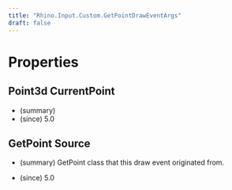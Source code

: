 ```yaml
---
title: "Rhino.Input.Custom.GetPointDrawEventArgs"
draft: false
---
```


# Properties
## Point3d CurrentPoint
- (summary) 
- (since) 5.0
## GetPoint Source
- (summary) 
     GetPoint class that this draw event originated from.
     
- (since) 5.0
